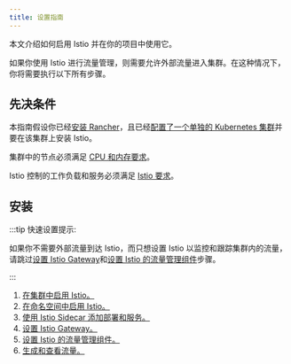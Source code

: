 ```yaml
---
title: 设置指南
---
```


<head>
  <link rel="canonical" href="https://ranchermanager.docs.rancher.com/zh/how-to-guides/advanced-user-guides/istio-setup-guide"/>
</head>

本文介绍如何启用 Istio 并在你的项目中使用它。

如果你使用 Istio 进行流量管理，则需要允许外部流量进入集群。在这种情况下，你将需要执行以下所有步骤。

## 先决条件

本指南假设你已经[安装 Rancher](../../../installation-and-upgrade/installation-and-upgrade.md)，且已经[配置了一个单独的 Kubernetes 集群](../../../cluster-deployment/cluster-deployment.md)并要在该集群上安装 Istio。

集群中的节点必须满足 [CPU 和内存要求](../cpu-and-memory-allocations.md)。

Istio 控制的工作负载和服务必须满足 [Istio 要求](https://istio.io/docs/setup/additional-setup/requirements/)。

## 安装

:::tip 快速设置提示:

如果你不需要外部流量到达 Istio，而只想设置 Istio 以监控和跟踪集群内的流量，请跳过[设置 Istio Gateway](set-up-istio-gateway.md)和[设置 Istio 的流量管理组件](set-up-traffic-management.md)步骤。

:::

1. [在集群中启用 Istio。](enable-istio-in-cluster.md)
2. [在命名空间中启用 Istio。](enable-istio-in-namespace.md)
3. [使用 Istio Sidecar 添加部署和服务。](use-istio-sidecar.md)
4. [设置 Istio Gateway。](set-up-istio-gateway.md)
5. [设置 Istio 的流量管理组件。](set-up-traffic-management.md)
6. [生成和查看流量。](generate-and-view-traffic.md)
